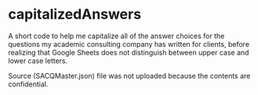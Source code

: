 # capitalizedAnswers

A short code to help me capitalize all of the answer choices for the questions my academic consulting company has written for clients, before realizing that Google Sheets does not distinguish between upper case and lower case letters. 

Source (SACQMaster.json) file was not uploaded because the contents are confidential. 
